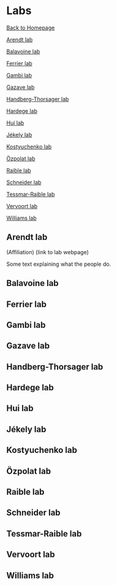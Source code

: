 # Labs
[Back to Homepage](index.md)

[Arendt lab](#arendt-lab)

[Balavoine lab](#balavoine-lab)

[Ferrier lab](#ferrier-lab)

[Gambi lab](#gambi-lab)

[Gazave lab](#gazave-lab)

[Handberg-Thorsager lab](#handberg-thorsager-lab)

[Hardege lab](#hardege-lab)

[Hui lab](#hui-lab)

[Jékely lab](#jékely-lab)

[Kostyuchenko lab](#kostyuchenko-lab)

[Özpolat lab](#özpolat-lab)

[Raible lab](#raible-lab)

[Schneider lab](#schneider-lab)

[Tessmar-Raible lab](#tessmar-raible-lab)

[Vervoort lab](#vervoort-lab)

[Williams lab](#williams-lab)


## Arendt lab
(Affiliation)
(link to lab webpage)

Some text explaining what the people do.

## Balavoine lab

## Ferrier lab

## Gambi lab

## Gazave lab

## Handberg-Thorsager lab

## Hardege lab

## Hui lab

## Jékely lab

## Kostyuchenko lab

## Özpolat lab

## Raible lab

## Schneider lab

## Tessmar-Raible lab

## Vervoort lab

## Williams lab

